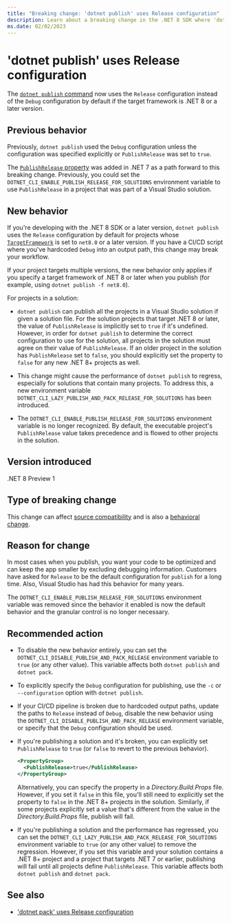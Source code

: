 ```yaml
---
title: "Breaking change: 'dotnet publish' uses Release configuration"
description: Learn about a breaking change in the .NET 8 SDK where 'dotnet publish' uses the 'Release' configuration by default.
ms.date: 02/02/2023
---
```

# 'dotnet publish' uses Release configuration

The [`dotnet publish` command](../../../tools/dotnet-publish.md) now uses the `Release` configuration instead of the `Debug` configuration by default if the target framework is .NET 8 or a later version.

## Previous behavior

Previously, `dotnet publish` used the `Debug` configuration unless the configuration was specified explicitly or `PublishRelease` was set to `true`.

The [`PublishRelease` property](../../../project-sdk/msbuild-props.md#publishrelease) was added in .NET 7 as a path forward to this breaking change. Previously, you could set the `DOTNET_CLI_ENABLE_PUBLISH_RELEASE_FOR_SOLUTIONS` environment variable to use `PublishRelease` in a project that was part of a Visual Studio solution.

## New behavior

If you're developing with the .NET 8 SDK or a later version, `dotnet publish` uses the `Release` configuration by default for projects whose [`TargetFramework`](../../../project-sdk/msbuild-props.md#targetframework) is set to `net8.0` or a later version. If you have a CI/CD script where you've hardcoded `Debug` into an output path, this change may break your workflow.

If your project targets multiple versions, the new behavior only applies if you specify a target framework of .NET 8 or later when you publish (for example, using `dotnet publish -f net8.0`).

For projects in a solution:

- `dotnet publish` can publish all the projects in a Visual Studio solution if given a solution file. For the solution projects that target .NET 8 or later, the value of `PublishRelease` is implicitly set to `true` if it's undefined. However, in order for `dotnet publish` to determine the correct configuration to use for the solution, all projects in the solution must agree on their value of `PublishRelease`. If an older project in the solution has `PublishRelease` set to `false`, you should explicitly set the property to `false` for any new .NET 8+ projects as well.

- This change might cause the performance of `dotnet publish` to regress, especially for solutions that contain many projects. To address this, a new environment variable `DOTNET_CLI_LAZY_PUBLISH_AND_PACK_RELEASE_FOR_SOLUTIONS` has been introduced.

- The `DOTNET_CLI_ENABLE_PUBLISH_RELEASE_FOR_SOLUTIONS` environment variable is no longer recognized. By default, the executable project's `PublishRelease` value takes precedence and is flowed to other projects in the solution.

## Version introduced

.NET 8 Preview 1

## Type of breaking change

This change can affect [source compatibility](../../categories.md#source-compatibility) and is also a [behavioral change](../../categories.md#behavioral-change).

## Reason for change

In most cases when you publish, you want your code to be optimized and can keep the app smaller by excluding debugging information. Customers have asked for `Release` to be the default configuration for `publish` for a long time. Also, Visual Studio has had this behavior for many years.

The `DOTNET_CLI_ENABLE_PUBLISH_RELEASE_FOR_SOLUTIONS` environment variable was removed since the behavior it enabled is now the default behavior and the granular control is no longer necessary.

## Recommended action

- To disable the new behavior entirely, you can set the `DOTNET_CLI_DISABLE_PUBLISH_AND_PACK_RELEASE` environment variable to `true` (or any other value). This variable affects both `dotnet publish` and `dotnet pack`.

- To explicitly specify the `Debug` configuration for publishing, use the `-c` or `--configuration` option with `dotnet publish`.

- If your CI/CD pipeline is broken due to hardcoded output paths, update the paths to `Release` instead of `Debug`, disable the new behavior using the `DOTNET_CLI_DISABLE_PUBLISH_AND_PACK_RELEASE` environment variable, or specify that the `Debug` configuration should be used.

- If you're publishing a solution and it's broken, you can explicitly set `PublishRelease` to `true` (or `false` to revert to the previous behavior).

  ```xml
  <PropertyGroup>
    <PublishRelease>true</PublishRelease>
  </PropertyGroup>
  ```

  Alternatively, you can specify the property in a *Directory.Build.Props* file. However, if you set it `false` in this file, you'll still need to explicitly set the property to `false` in the .NET 8+ projects in the solution. Similarly, if some projects explicitly set a value that's different from the value in the *Directory.Build.Props* file, publish will fail.

- If you're publishing a solution and the performance has regressed, you can set the `DOTNET_CLI_LAZY_PUBLISH_AND_PACK_RELEASE_FOR_SOLUTIONS` environment variable to `true` (or any other value) to remove the regression. However, if you set this variable and your solution contains a .NET 8+ project and a project that targets .NET 7 or earlier, publishing will fail until all projects define `PublishRelease`. This variable affects both `dotnet publish` and `dotnet pack`.

## See also

- ['dotnet pack' uses Release configuration](dotnet-pack-config.md)
